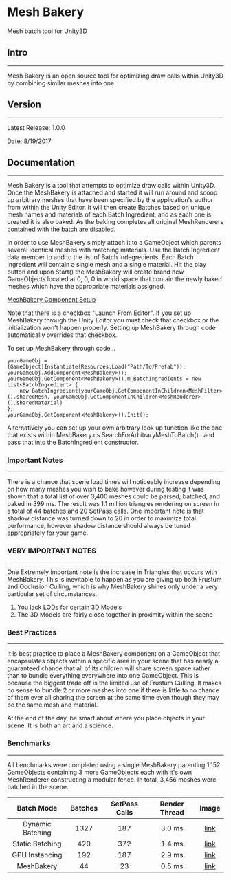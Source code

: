 # Mesh Bakery

Mesh batch tool for Unity3D

## Intro
---

Mesh Bakery is an open source tool for optimizing draw calls within Unity3D by combining similar meshes into one.

## Version
---

Latest Release: 1.0.0

Date: 8/19/2017

## Documentation
---

Mesh Bakery is a tool that attempts to optimize draw calls within Unity3D. Once the MeshBakery is attached and started it will run around and scoop up arbitrary meshes that have been specified by the application's author from within the Unity Editor. It will then create Batches based on unique mesh names and materials of each Batch Ingredient, and as each one is created it is also baked. As the baking completes all original MeshRenderers contained with the batch are disabled.

In order to use MeshBakery simply attach it to a GameObject which parents several identical meshes with matching materials. Use the Batch Ingredient data member to add to the list of Batch Indegredients. Each Batch Ingredient will contain a single mesh and a single material. Hit the play button and upon Start() the MeshBakery will create brand new GameObjects located at 0, 0, 0 in world space that contain the newly baked meshes which have the appropriate materials assigned.

[MeshBakery Component Setup](https://drive.google.com/file/d/0B9R4-NvDHM5vYW5vRTZMcjJqYWc/view)

Note that there is a checkbox "Launch From Editor". If you set up MeshBakery through the Unity Editor you must check that checkbox or the initialization won't happen properly. Setting up MeshBakery through code automatically overrides that checkbox.

To set up MeshBakery through code...

    yourGameObj = (GameObject)Instantiate(Resources.Load("Path/To/Prefab"));
    yourGameObj.AddComponent<MeshBakery>();
    yourGameObj.GetComponent<MeshBakery>().m_BatchIngredients = new List<BatchIngredient> {
        new BatchIngredient(yourGameObj.GetComponentInChildren<MeshFilter>().sharedMesh, yourGameObj.GetComponentInChildren<MeshRenderer>().sharedMaterial)
    };
    yourGameObj.GetComponent<MeshBakery>().Init();

Alternatively you can set up your own arbitrary look up function like the one that exists within MeshBakery.cs
SearchForArbitraryMeshToBatch()...and pass that into the BatchIngredient constructor.

### Important Notes
---

There is a chance that scene load times will noticeably increase depending on how many meshes you wish to bake however during testing it was shown that a total list of over 3,400 meshes could be parsed, batched, and baked in 399 ms. The result was 1.1 million triangles rendering on screen in a total of 44 batches and 20 SetPass calls. One important note is that shadow distance was turned down to 20 in order to maximize total performance, however shadow distance should always be tuned appropriately for your game. 

### VERY IMPORTANT NOTES
---

One Extremely important note is the increase in Triangles that occurs with MeshBakery. This is inevitable to happen as you are giving up both Frustum and Occlusion Culling, which is why MeshBakery shines only under a very particular set of circumstances. 

1. You lack LODs for certain 3D Models
2. The 3D Models are fairly close together in proximity within the scene

### Best Practices
---

It is best practice to place a MeshBakery component on a GameObject that encapsulates objects within a specific area in your scene that has nearly a guaranteed chance that all of its children will share screen space rather than to bundle everything everywhere into one GameObject. This is because the biggest trade off is the limited use of Frustum Culling. It makes no sense to bundle 2 or more meshes into one if there is little to no chance of them ever all sharing the screen at the same time even though they may be the same mesh and material. 

At the end of the day, be smart about where you place objects in your scene. It is both an art and a science.

### Benchmarks
---

All benchmarks were completed using a single MeshBakery parenting 1,152 GameObjects containing 3 more GameObjects each with it's own MeshRenderer constructing a modular fence. In total, 3,456 meshes were batched in the scene.

|Batch Mode|Batches|SetPass Calls|Render Thread|Image|
|:--:|:--:|:--:|:--:|:--:|
|Dynamic Batching|1327|187|3.0 ms|[link](https://drive.google.com/file/d/0B9R4-NvDHM5vaGx4WWZmcU9sTUU)|
|Static Batching|420|372|1.4 ms|[link](https://drive.google.com/open?id=0B9R4-NvDHM5va0NMT203NnA5clE)|
|GPU Instancing|192|187|2.9 ms|[link](https://drive.google.com/open?id=0B9R4-NvDHM5vNGNnRThxYl9zb2M)|
|MeshBakery|44|23|0.5 ms|[link](https://drive.google.com/open?id=0B9R4-NvDHM5vdExfZVJKVUJFcGc)| 
